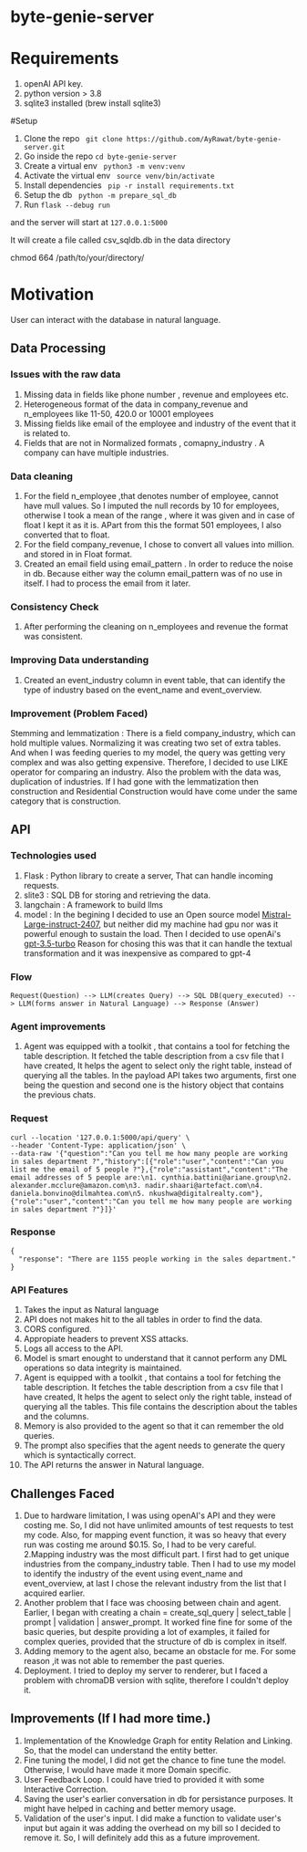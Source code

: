 # byte-genie-server
# Requirements
1. openAI API key.
2. python version > 3.8
3. sqlite3 installed (brew install sqlite3)

#Setup 
1. Clone the repo ``` git clone https://github.com/AyRawat/byte-genie-server.git```
2. Go inside the repo ``` cd byte-genie-server ```
3. Create a virtual env ``` python3 -m venv:venv```
4. Activate the virtual env ``` source venv/bin/activate```
5. Install dependencies ``` pip -r install requirements.txt```
6. Setup the db ``` python -m prepare_sql_db``` 
7. Run ```flask --debug run ```

and the server will start at ```127.0.0.1:5000```


It will create a file called csv_sqldb.db in the data directory


chmod 664 /path/to/your/directory/


# Motivation
User can interact with the database in natural language.

## Data Processing

### Issues with the raw data
1. Missing data in fields like phone number , revenue and employees etc.
2. Heterogeneous format of the data in company_revenue and n_employees like  11-50, 420.0 or 10001 employees
3. Missing fields like email of the employee and industry of the event that it is related to.
4. Fields that are not in Normalized formats , comapny_industry . A company can have multiple industries.

### Data cleaning
1. For the field n_employee ,that denotes number of employee,  cannot have mull values. So I imputed the null records by 10 for employees, otherwise I took a mean of the range , where it was given and in case of float I kept it as it is. APart from this the format 501 employees, I also converted that to float.
2. For the field company_revenue, I chose to convert all values into million. and stored in in Float format.
3. Created an email field using email_pattern . In order to reduce the noise in db. Because either way the column email_pattern was of no use in itself. I had to process the email from it later. 

### Consistency Check
1. After performing the cleaning on n_employees and revenue the format was consistent. 

### Improving Data understanding
1. Created an event_industry column in event table, that can identify the type of industry based on the event_name and event_overview.

### Improvement (Problem Faced)
Stemming and lemmatization : There is a field company_industry, which can hold multiple values. Normalizing it was creating two set of extra tables. And when I was feeding queries to my model, the query was getting very complex and was also getting expensive. Therefore, I decided to use LIKE operator for comparing an industry. Also the problem with the data was, duplication of industries. If I had gone with the lemmatization then construction and Residential Construction would have come under the same category that is construction.

## API

### Technologies used
1. Flask : Python library to create a server, That can handle incoming requests. 
2. slite3 : SQL DB for storing and retrieving the data.
3. langchain : A framework to build llms
4. model : In the begining I decided to use an Open source model [Mistral-Large-instruct-2407](https://huggingface.co/mistralai/Mistral-Large-Instruct-2407), but neither did my machine had gpu nor was it powerful enough to sustain the load. Then I decided to use openAi's [gpt-3.5-turbo](https://platform.openai.com/docs/models/gpt-3-5-turbo)
Reason for chosing this was that it can handle the textual transformation and it was inexpensive as compared to gpt-4  

### Flow
```
Request(Question) --> LLM(creates Query) --> SQL DB(query_executed) --> LLM(forms answer in Natural Language) --> Response (Answer)
```

### Agent improvements
1. Agent was equipped with a toolkit , that contains a tool for fetching the table description. It fetched the table description from a csv file that I have created, It helps the agent to select only the right table, instead of querying all the tables.
In the payload API takes two arguments, first one being the question and second one is the history object that contains the previous chats. 

### Request
```
curl --location '127.0.0.1:5000/api/query' \
--header 'Content-Type: application/json' \
--data-raw '{"question":"Can you tell me how many people are working in sales department ?","history":[{"role":"user","content":"Can you list me the email of 5 people ?"},{"role":"assistant","content":"The email addresses of 5 people are:\n1. cynthia.battini@ariane.group\n2. alexander.mcclure@amazon.com\n3. nadir.shaari@artefact.com\n4. daniela.bonvino@dilmahtea.com\n5. nkushwa@digitalrealty.com"},{"role":"user","content":"Can you tell me how many people are working in sales department ?"}]}'
```

### Response
```
{
  "response": "There are 1155 people working in the sales department."
}
```


### API Features
1. Takes the input as Natural language
2. API does not makes hit to the all tables in order to find the data.
3. CORS configured.
4. Appropiate headers to prevent XSS attacks.
5. Logs all access to the API.
6. Model is smart enought to understand that it cannot perform any DML operations so data integrity is maintained.
7. Agent is equipped with a toolkit , that contains a tool for fetching the table description. It fetches the table description from a csv file that I have created, It helps the agent to select only the right table, instead of querying all the tables. This file contains the description about the tables and the columns.
8. Memory is also provided to the agent so that it can remember the old queries.
9. The prompt also specifies that the agent needs to generate the query which is syntactically correct.
10. The API returns the answer in Natural language.


## Challenges Faced
1. Due to hardware limitation, I was using openAI's API and they were costing me. So, I did not have unlimited amounts of test requests to test my code. Also, for mapping event function, it was so heavy that every run was costing me around $0.15. So, I had to be very careful.
2.Mapping industry was the most difficult part. I first had to get unique industries from the company_industry table. Then I had to use my model to identify the industry of the event using event_name and event_overview, at last I chose the relevant industry from the list that I acquired earlier.
3. Another problem that I face was choosing between chain and agent. Earlier, I began with creating a chain =  create_sql_query | select_table | prompt | validation | answer_prompt. It worked fine fine for some of the basic queries, but despite providing a lot of examples, it failed for complex queries, provided that the structure of db is complex in itself.
4. Adding memory to the agent also, became an obstacle for me. For some reason ,it was not able to remember the past queries. 
5. Deployment. I tried to deploy my server to renderer, but I faced a problem with chromaDB version with sqlite, therefore I couldn't deploy it.


## Improvements (If I had more time.)
1. Implementation of the Knowledge Graph for entity Relation and Linking. So, that the model can understand the entity better.
2. Fine tuning the model, I did not get the chance to fine tune the model. Otherwise, I would have made it more Domain specific.
3. User Feedback Loop. I could have tried to provided it with some Interactive Correction.
4. Saving the user's earlier conversation in db for persistance purposes. It might have helped in caching and better memory usage.
5. Validation of the user's input. I did make a function to validate user's input but again it was adding the overhead on my bill so I decided to remove it. So, I will definitely add this as a future improvement.



